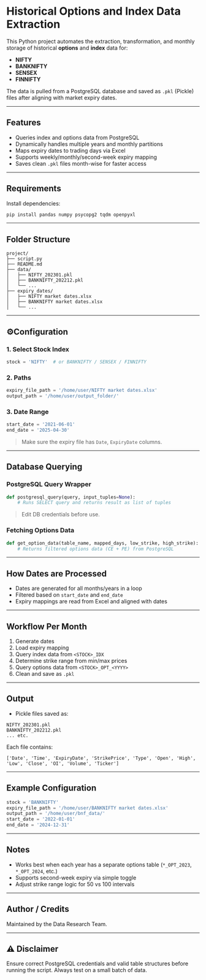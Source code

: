 # Historical Options and Index Data Extraction

This Python project automates the extraction, transformation, and monthly storage of historical **options** and **index** data for:

* **NIFTY**
* **BANKNIFTY**
* **SENSEX**
* **FINNIFTY**

The data is pulled from a PostgreSQL database and saved as `.pkl` (Pickle) files after aligning with market expiry dates.

---

## Features

* Queries index and options data from PostgreSQL
* Dynamically handles multiple years and monthly partitions
* Maps expiry dates to trading days via Excel
* Supports weekly/monthly/second-week expiry mapping
* Saves clean `.pkl` files month-wise for faster access

---

## Requirements

Install dependencies:

```bash
pip install pandas numpy psycopg2 tqdm openpyxl
```

---

## Folder Structure

```
project/
├── script.py
├── README.md
├── data/
│   ├── NIFTY_202301.pkl
│   ├── BANKNIFTY_202212.pkl
│   └── ...
├── expiry_dates/
│   ├── NIFTY market dates.xlsx
│   ├── BANKNIFTY market dates.xlsx
│   └── ...
```

---

## ⚙Configuration

### 1. Select Stock Index

```python
stock = 'NIFTY'  # or BANKNIFTY / SENSEX / FINNIFTY
```

### 2. Paths

```python
expiry_file_path = '/home/user/NIFTY market dates.xlsx'
output_path = '/home/user/output_folder/'
```

### 3. Date Range

```python
start_date = '2021-06-01'
end_date = '2025-04-30'
```

> Make sure the expiry file has `Date`, `ExpiryDate` columns.

---

## Database Querying

### PostgreSQL Query Wrapper

```python
def postgresql_query(query, input_tuples=None):
    # Runs SELECT query and returns result as list of tuples
```

> Edit DB credentials before use.

### Fetching Options Data

```python
def get_option_data(table_name, mapped_days, low_strike, high_strike):
    # Returns filtered options data (CE + PE) from PostgreSQL
```

---

## How Dates are Processed

* Dates are generated for all months/years in a loop
* Filtered based on `start_date` and `end_date`
* Expiry mappings are read from Excel and aligned with dates

---

## Workflow Per Month

1. Generate dates
2. Load expiry mapping
3. Query index data from `<STOCK>_IDX`
4. Determine strike range from min/max prices
5. Query options data from `<STOCK>_OPT_<YYYY>`
6. Clean and save as `.pkl`

---

## Output

* Pickle files saved as:

```
NIFTY_202301.pkl
BANKNIFTY_202212.pkl
... etc.
```

Each file contains:

```
['Date', 'Time', 'ExpiryDate', 'StrikePrice', 'Type', 'Open', 'High', 'Low', 'Close', 'OI', 'Volume', 'Ticker']
```

---

## Example Configuration

```python
stock = 'BANKNIFTY'
expiry_file_path = '/home/user/BANKNIFTY market dates.xlsx'
output_path = '/home/user/bnf_data/'
start_date = '2022-01-01'
end_date = '2024-12-31'
```

---

## Notes

* Works best when each year has a separate options table (`*_OPT_2023`, `*_OPT_2024`, etc.)
* Supports second-week expiry via simple toggle
* Adjust strike range logic for 50 vs 100 intervals

---

## Author / Credits

Maintained by the Data Research Team.

---

## ⚠️ Disclaimer

Ensure correct PostgreSQL credentials and valid table structures before running the script. Always test on a small batch of data.

